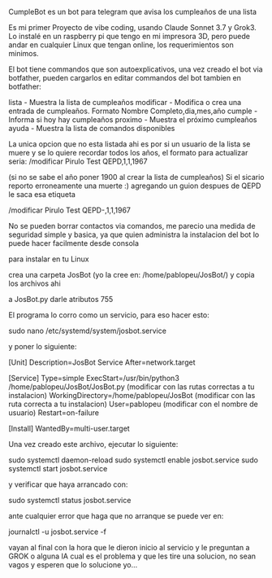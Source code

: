CumpleBot es un bot para telegram que avisa los cumpleaños de una lista

Es mi primer Proyecto de vibe coding, usando Claude Sonnet 3.7 y Grok3. Lo instalé en un raspberry pi que tengo en mi impresora 3D, pero puede andar en cualquier Linux que tengan online, los requerimientos son minimos.

El bot tiene commandos que son autoexplicativos, una vez creado el bot via botfather, pueden cargarlos en editar commandos del bot tambien en botfather:

lista - Muestra la lista de cumpleaños
modificar - Modifica o crea una entrada de cumpleaños.  Formato Nombre Completo,dia,mes,año
cumple - Informa si hoy hay cumpleaños
proximo - Muestra el próximo cumpleaños
ayuda - Muestra la lista de comandos disponibles

La unica opcion que no esta listada ahi es por si un usuario de la lista se muere y se lo quiere recordar todos los años, el formato para actualizar seria: 
/modificar Pirulo Test QEPD,1,1,1967 

(si no se sabe el año poner 1900 al crear la lista de cumpleaños) Si el sicario reporto erroneamente una muerte :) agregando un guion despues de QEPD le saca esa etiqueta 

/modificar Pirulo Test QEPD-,1,1,1967

No se pueden borrar contactos via comandos, me parecio una medida de seguridad simple y basica, ya que quien administra la instalacion del bot lo puede hacer facilmente desde consola

para instalar en tu Linux 

crea una carpeta JosBot (yo la cree en: /home/pablopeu/JosBot/)
y copia los archivos ahi

a JosBot.py darle atributos 755


El programa lo corro como un servicio, para eso hacer esto:

sudo nano /etc/systemd/system/josbot.service

y poner lo siguiente:

[Unit]
Description=JosBot Service
After=network.target

[Service]
Type=simple
ExecStart=/usr/bin/python3 /home/pablopeu/JosBot/JosBot.py (modificar con las rutas correctas a tu instalacion)
WorkingDirectory=/home/pablopeu/JosBot  (modificar con las ruta correcta a tu instalacion)
User=pablopeu (modificar con el nombre de usuario)
Restart=on-failure

[Install]
WantedBy=multi-user.target

Una vez creado este archivo, ejecutar lo siguiente:

sudo systemctl daemon-reload
sudo systemctl enable josbot.service
sudo systemctl start josbot.service

y verificar que haya arrancado con:

sudo systemctl status josbot.service

ante cualquier error que haga que no arranque se puede ver en:

journalctl -u josbot.service -f

vayan al final con la hora que le dieron inicio al servicio y le preguntan a GROK o alguna IA cual es el problema y que les tire una solucion, no sean vagos y esperen que lo solucione yo...





